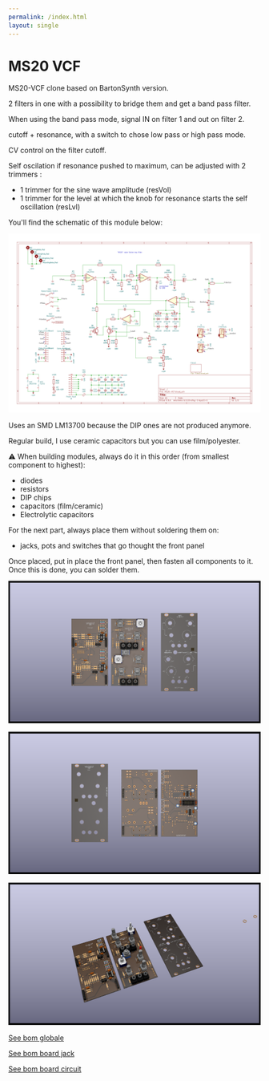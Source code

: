 ```yaml
---
permalink: /index.html
layout: single
---
```


# MS20 VCF

MS20-VCF clone based on BartonSynth version.

2 filters in one with a possibility to bridge them and get a band pass filter.

When using the band pass mode, signal IN on filter 1 and out on filter 2.

cutoff + resonance, with a switch to chose low pass or high pass mode.

CV control on the filter cutoff.

Self oscilation if resonance pushed to maximum, can be adjusted with 2 trimmers :

- 1 trimmer for the sine wave amplitude (resVol)
- 1 trimmer for the level at which the knob for resonance starts the self oscillation (resLvl)

You'll find the schematic of this module below: 

![single MS20-VCF schematic](documentation/image/MS20-VCF-schematic.svg)

Uses an SMD LM13700 because the DIP ones are not produced anymore.

Regular build, I use ceramic capacitors but you can use film/polyester.

:warning: When building modules, always do it in this order (from smallest component to highest):
- diodes
- resistors
- DIP chips
- capacitors (film/ceramic)
- Electrolytic capacitors

For the next part, always place them without soldering them on: 
- jacks, pots and switches that go thought the front panel

Once placed, put in place the front panel, then fasten all components to it. Once this is done, you can solder them. 

![3D single MS20-VCF(front)](documentation/image/MS20-VCF-3D_top.png)

![3D single MS20-VCF(back)](documentation/image/MS20-VCF-3D_bottom.png)

![3D single MS20-VCF(iso)](documentation/image/MS20-VCF-3D_top30deg.png)

[See bom globale](documentation/bom/MS20-VCF-ibom-global.html)

[See bom board jack](documentation/bom/MS20-VCF-ibom-jack.html)

[See bom board circuit](documentation/bom/MS20-VCF-ibom-circuit.html)
